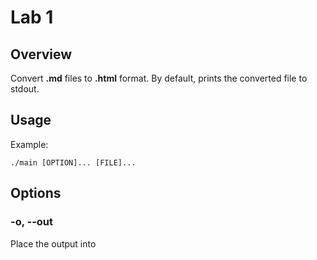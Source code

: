 # Lab 1

## Overview

Convert **.md** files to **.html** format.
By default, prints the converted file to stdout.

## Usage

Example:

    ./main [OPTION]... [FILE]...
## Options
### -o, --out <file>
Place the output into <file>
